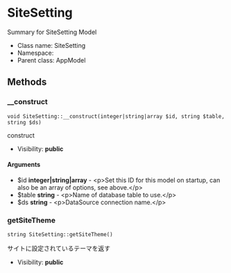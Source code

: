 SiteSetting
===============

Summary for SiteSetting Model




* Class name: SiteSetting
* Namespace: 
* Parent class: AppModel







Methods
-------


### __construct

    void SiteSetting::__construct(integer|string|array $id, string $table, string $ds)

construct



* Visibility: **public**


#### Arguments
* $id **integer|string|array** - &lt;p&gt;Set this ID for this model on startup, can also be an array of options, see above.&lt;/p&gt;
* $table **string** - &lt;p&gt;Name of database table to use.&lt;/p&gt;
* $ds **string** - &lt;p&gt;DataSource connection name.&lt;/p&gt;



### getSiteTheme

    string SiteSetting::getSiteTheme()

サイトに設定されているテーマを返す



* Visibility: **public**



